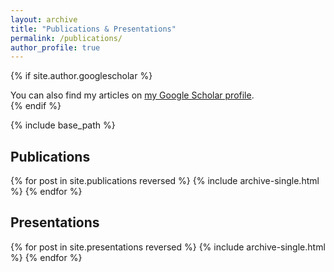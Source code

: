 ```yaml
---
layout: archive
title: "Publications & Presentations"
permalink: /publications/
author_profile: true
---
```


{% if site.author.googlescholar %}
  <div class="wordwrap">You can also find my articles on <a href="{{site.author.googlescholar}}">my Google Scholar profile</a>.</div>
{% endif %}

{% include base_path %}

Publications
----------------

{% for post in site.publications reversed %}
  {% include archive-single.html %}
{% endfor %}

Presentations
----------------

{% for post in site.presentations reversed %}
  {% include archive-single.html %}
{% endfor %}
